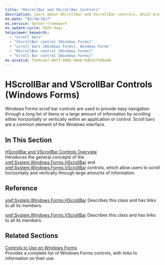 ```yaml
---
title: "HScrollBar and VScrollBar Controls"
description: Learn about HScrollBar and VScrollBar controls, which are used to provide easy navigation through a long list of items or a large amount of information.
ms.date: "03/30/2017"
ms.service: dotnet-framework
ms.update-cycle: 1825-days
helpviewer_keywords:
  - "scroll bars"
  - "VScrollBar control [Windows Forms]"
  - "scroll bars [Windows Forms], Windows Forms"
  - "HScrollBar control [Windows Forms]"
  - "Scroll Bar control [Windows Forms]"
ms.assetid: f5e9cda7-d8f3-406b-b0e6-bdb4375d6eb0
---
```

# HScrollBar and VScrollBar Controls (Windows Forms)

Windows Forms scroll bar controls are used to provide easy navigation through a long list of items or a large amount of information by scrolling either horizontally or vertically within an application or control. Scroll bars are a common element of the Windows interface.

## In This Section

[HScrollBar and VScrollBar Controls Overview](hscrollbar-and-vscrollbar-controls-overview-windows-forms.md)\
Introduces the general concepts of the <xref:System.Windows.Forms.HScrollBar> and <xref:System.Windows.Forms.VScrollBar> controls, which allow users to scroll horizontally and vertically through large amounts of information.

## Reference

<xref:System.Windows.Forms.HScrollBar>
Describes this class and has links to all its members.

<xref:System.Windows.Forms.VScrollBar>
Describes this class and has links to all its members.

## Related Sections

[Controls to Use on Windows Forms](controls-to-use-on-windows-forms.md)\
Provides a complete list of Windows Forms controls, with links to information on their use.
